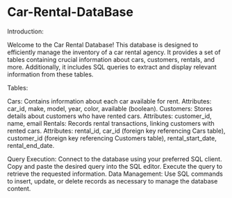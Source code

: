 # Car-Rental-DataBase

Introduction:


Welcome to the Car Rental Database! This database is designed to efficiently manage the inventory of a car rental agency. It provides a set of tables containing crucial information about cars, customers, rentals, and more. Additionally, it includes SQL queries to extract and display relevant information from these tables.

Tables:

Cars:
Contains information about each car available for rent.
Attributes: car_id, make, model, year, color, available (boolean).
Customers:
Stores details about customers who have rented cars.
Attributes: customer_id, name, email
Rentals:
Records rental transactions, linking customers with rented cars.
Attributes: rental_id, car_id (foreign key referencing Cars table), customer_id (foreign key referencing Customers table), rental_start_date, rental_end_date.


Query Execution:
Connect to the database using your preferred SQL client.
Copy and paste the desired query into the SQL editor.
Execute the query to retrieve the requested information.
Data Management:
Use SQL commands to insert, update, or delete records as necessary to manage the database content.
